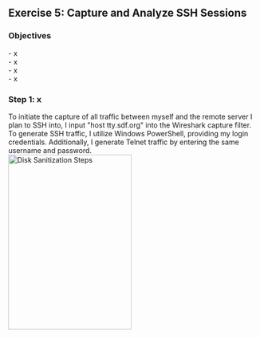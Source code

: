 <h2>Exercise 5: Capture and Analyze SSH Sessions</h2>

<h3>Objectives</h3>
- x
<br />
- x
<br />
- x
<br />
- x

<h3>Step 1: x</h3>
To initiate the capture of all traffic between myself and the remote server I plan to SSH into, I input "host tty.sdf.org" into the Wireshark capture filter. To generate SSH traffic, I utilize Windows PowerShell, providing my login credentials. Additionally, I generate Telnet traffic by entering the same username and password.
<br />
<img src="x" height="30%" width="70%" alt="Disk Sanitization Steps"/>
